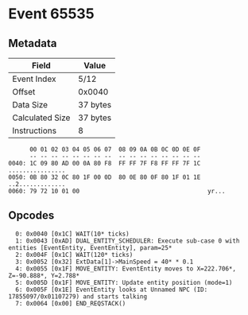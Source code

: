 # Event 65535

## Metadata

| Field           | Value    |
|-----------------|----------|
| Event Index     | 5/12     |
| Offset          | 0x0040   |
| Data Size       | 37 bytes |
| Calculated Size | 37 bytes |
| Instructions    | 8        |

```
      00 01 02 03 04 05 06 07  08 09 0A 0B 0C 0D 0E 0F
      -- -- -- -- -- -- -- --  -- -- -- -- -- -- -- --
0040: 1C 09 80 AD 00 0A 80 F8  FF FF 7F F8 FF FF 7F 1C  ................
0050: 0B 80 32 0C 80 1F 00 0D  80 0E 80 0F 80 1F 01 1E  ..2.............
0060: 79 72 10 01 00                                    yr...           
```

## Opcodes

```
  0: 0x0040 [0x1C] WAIT(10* ticks)
  1: 0x0043 [0xAD] DUAL_ENTITY_SCHEDULER: Execute sub-case 0 with entities [EventEntity, EventEntity], param=25*
  2: 0x004F [0x1C] WAIT(120* ticks)
  3: 0x0052 [0x32] ExtData[1]->MainSpeed = 40* * 0.1
  4: 0x0055 [0x1F] MOVE_ENTITY: EventEntity moves to X=222.706*, Z=-90.888*, Y=2.788*
  5: 0x005D [0x1F] MOVE_ENTITY: Update entity position (mode=1)
  6: 0x005F [0x1E] EventEntity looks at Unnamed NPC (ID: 17855097/0x01107279) and starts talking
  7: 0x0064 [0x00] END_REQSTACK()
```
